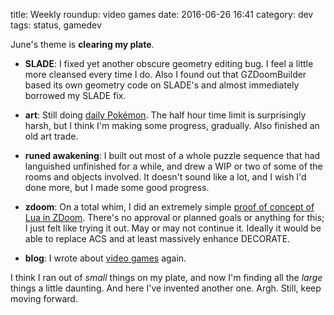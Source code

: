 title: Weekly roundup: video games
date: 2016-06-26 16:41
category: dev
tags: status, gamedev

June's theme is **clearing my plate**.

- **SLADE**: I fixed yet another obscure geometry editing bug.  I feel a little more cleansed every time I do.  Also I found out that GZDoomBuilder based its own geometry code on SLADE's and almost immediately borrowed my SLADE fix.

- **art**: Still doing [daily Pokémon](https://twitter.com/eevee/status/746800017768218624).  The half hour time limit is surprisingly harsh, but I think I'm making some progress, gradually.  Also finished an old art trade.

- **runed awakening**: I built out most of a whole puzzle sequence that had languished unfinished for a while, and drew a WIP or two of some of the rooms and objects involved.  It doesn't sound like a lot, and I wish I'd done more, but I made some good progress.

- **zdoom**: On a total whim, I did an extremely simple [proof of concept of Lua in ZDoom](https://twitter.com/eevee/status/745010109282082816).  There's no approval or planned goals or anything for this; I just felt like trying it out.  May or may not continue it.  Ideally it would be able to replace ACS and at least massively enhance DECORATE.

- **blog**: I wrote about [video games](/blog/2016/06/22/graphical-fidelity-is-ruining-video-games/) again.

I think I ran out of _small_ things on my plate, and now I'm finding all the _large_ things a little daunting.  And here I've invented another one.  Argh.  Still, keep moving forward.
